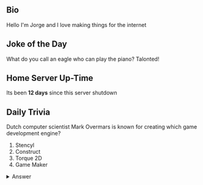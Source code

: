 ## Bio

Hello I'm Jorge and I love making things for the internet

## Joke of the Day

What do you call an eagle who can play the piano? Talonted!

## Home Server Up-Time

Its been **12 days** since this server shutdown


## Daily Trivia

Dutch computer scientist Mark Overmars is known for creating which game development engine?
 1. Stencyl
 2. Construct
 3. Torque 2D
 4. Game Maker

<details>
  <summary>Answer</summary>
  Game Maker
</details>
